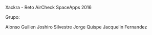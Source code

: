 Xackra - Reto AirCheck SpaceApps 2016

Grupo:

Alonso Guillen
Joshiro Silvestre
Jorge Quispe
Jacquelin Fernandez
